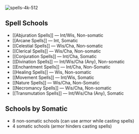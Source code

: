 ![spells-4k-512](https://github.com/hyvanmielenpelit/GnollHack/assets/16661034/1cecbf3c-4640-4833-8b3e-3313d2fd66a2)

## Spell Schools
* [[Abjuration Spells]] — Int/Wis, Non-somatic
* [[Arcane Spells]] — Int, Somatic
* [[Celestial Spells]] — Wis/Cha, Non-somatic
* [[Clerical Spells]] — Wis/Cha, Non-somatic
* [[Conjuration Spells]] — Int/Cha, Somatic
* [[Divination Spells]] — Int/Wis/Cha (Any), Non-somatic
* [[Enchantment Spells]] — Int/Cha, Non-Somatic
* [[Healing Spells]] — Wis, Non-somatic
* [[Movement Spells]] — Int/Wis, Somatic
* [[Nature Spells]] — Wis/Cha, Non-Somatic
* [[Necromancy Spells]] — Wis/Cha, Non-somatic
* [[Transmutation Spells]] — Int/Wis/Cha (Any), Somatic

## Schools by Somatic
* 8 non-somatic schools (can use armor while casting spells)
* 4 somatic schools (armor hinders casting spells)

